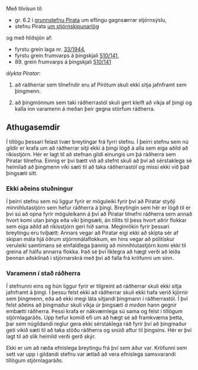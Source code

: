 Með tilvísun til:

- gr. 6.2 í [grunnstefnu Pírata](http://www.piratar.is/stefnumal/grunnstefna/) um eflingu gagnsærrar stjórnsýslu,
- stefnu Pírata [um stjórnskipunarlög](https://x.piratar.is/polity/1/document/35/)

og með hliðsjón af:

- fyrstu grein laga nr. [33/1944](http://www.althingi.is/lagas/nuna/1944033.html),
- fyrstu grein frumvarps á þingskjali [510/141](http://www.althingi.is/altext/141/s/0510.html),
- 89\. grein frumvarps á þingskjali [510/141](http://www.althingi.is/altext/141/s/0510.html)

_álykta Píratar_:

1. að ráðherrar sem tilnefndir eru af Pírötum skuli ekki sitja jafnframt sem þingmenn.

2. að þingmönnum sem taki ráðherrastól skuli gert kleift að víkja af þingi og kalla inn varamenn á meðan þeir gegna störfum ráðherra.

## Athugasemdir

Í tillögu þessari felast tvær breytingar frá fyrri stefnu.
Í þeirri stefnu sem nú gildir er krafa um að ráðherrar sitji ekki á þingi lögð á alla sem eiga aðild að ríkisstjórn.
Hér er lagt til að stefnan gildi einungis um þá ráðherra sem Píratar tilnefna.
Einnig er því bætt við að stefnt skuli að því að sérstaklega sé heimilað að þingmenn víki sæti til að taka ráðherrastól og missi ekki við það þingsæti sitt.

### Ekki aðeins stuðningur

Í þeirri stefnu sem nú liggur fyrir er möguleiki fyrir því að Píratar styðji minnihlutastjórn sem hefur ráðherra á þingi.
Breytingin sem hér er lögð til er því sú að opna fyrir möguleikann á því að Píratar tilnefni ráðherra sem annað hvort komi utan þings eða víki þingsæti, án tillits til þess hvort aðrir flokkar sem eiga aðild að ríkisstjórn geri hið sama.
Meginrökin fyrir þessari breytingu eru tvíþætt:
Annars vegar að Píratar eigi ekki að skipta sér af skipan mála hjá öðrum stjórnmálaflokkum, en hins vegar að pólitískur veruleiki samtímans sé einfaldlega þannig að minnihlutastjórn komi ekki til greina af hálfu annarra flokka.
Það sé því líklegra að hægt verði að leiða þennan aðskilnað í stjórnarskrá með því að falla frá kröfunni um sinn.

### Varamenn í stað ráðherra

Í stefnunni eins og hún liggur fyrir er tilgreint að ráðherrar skuli ekki sitja jafnframt á þingi.
Í þessu felst ekki að ráðherrar skuli ekki hafa verið kjörnir sem þingmenn, eða að ekki megi láta sitjandi þingmann í ráðherrastól.
Í því felst aðeins að þingmaður skuli víkja úr þingsæti _á meðan_ hann gegnir embætti ráðherra.
Þessi krafa er nákvæmlega sú sama og felst í tillögum stjórnlagaráðs.
Upp hefur komið efi um að hægt sé að framkvæma þetta, þar sem núgildandi reglur gera ekki sérstaklega ráð fyrir því að þingmaður geti vikið sæti til að taka stöðu ráðherra og snúið aftur til þingsins.
Hér er því lagt til að slík heimild verði gerð skýr.

Ekki er um að ræða efnislega breytingu frá því sem áður var.
Kröfunni sem sett var upp í gildandi stefnu var ætlað að vera efnislega samsvarandi tillögum stjórnlagaráðs.
